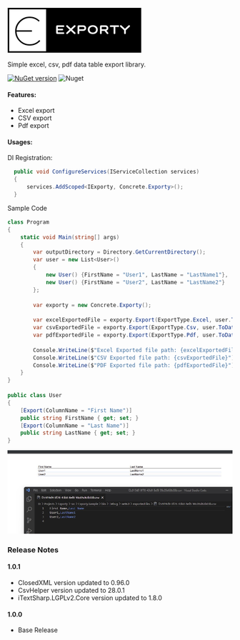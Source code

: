![alt tag](/img/exporty.png)  

Simple excel, csv, pdf data table export library.

[![NuGet version](https://badge.fury.io/nu/Exporty.svg)](https://badge.fury.io/nu/Exporty)  ![Nuget](https://img.shields.io/nuget/dt/Exporty)

#### Features:
- Excel export
- CSV export
- Pdf export

#### Usages:

DI Registration:

```cs
  public void ConfigureServices(IServiceCollection services)
  {
      services.AddScoped<IExporty, Concrete.Exporty>();
  }
```

Sample Code

```cs
class Program
{
    static void Main(string[] args)
    {
        var outputDirectory = Directory.GetCurrentDirectory();
        var user = new List<User>()
        {
            new User() {FirstName = "User1", LastName = "LastName1"},
            new User() {FirstName = "User2", LastName = "LastName2"}
        };

        var exporty = new Concrete.Exporty();

        var excelExportedFile = exporty.Export(ExportType.Excel, user.ToDataTable(), $"{outputDirectory}\\exportedFiles");
        var csvExportedFile = exporty.Export(ExportType.Csv, user.ToDataTable(), $"{outputDirectory}\\exportedFiles");
        var pdfExportedFile = exporty.Export(ExportType.Pdf, user.ToDataTable(), $"{outputDirectory}\\exportedFiles", $"Pdf_{Guid.NewGuid().ToString()}");

        Console.WriteLine($"Excel Exported file path: {excelExportedFile}");
        Console.WriteLine($"CSV Exported file path: {csvExportedFile}");
        Console.WriteLine($"PDF Exported file path: {pdfExportedFile}");
    }
}

public class User
{
    [Export(ColumnName = "First Name")]
    public string FirstName { get; set; }
    [Export(ColumnName = "Last Name")]
    public string LastName { get; set; }
}
```

![alt tag](/img/sample.jpg)  

### Release Notes

#### 1.0.1
* ClosedXML version updated to 0.96.0
* CsvHelper version updated to 28.0.1
* iTextSharp.LGPLv2.Core version updated to 1.8.0

#### 1.0.0
* Base Release
